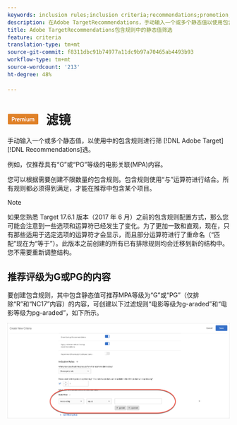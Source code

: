 ```yaml
---
keywords: inclusion rules;inclusion criteria;recommendations;promotion;promotions;dynamic filtering;static;static filter
description: 在Adobe TargetRecommendations，手动输入一个或多个静态值以使用包含规则进行筛选。
title: Adobe TargetRecommendations包含规则中的静态值筛选
feature: criteria
translation-type: tm+mt
source-git-commit: f8311dbc91b74977a11dc9b97a70465ab4493b93
workflow-type: tm+mt
source-wordcount: '213'
ht-degree: 48%

---
```



# ![PREMIUM静态](/help/assets/premium.png) 滤镜

手动输入一个或多个静态值，以使用中的包含规则进行筛 [!DNL Adobe Target][!DNL Recommendations]选。

例如，仅推荐具有“G”或“PG”等级的电影关联(MPA)内容。

您可以根据需要创建不限数量的包含规则。包含规则使用“与”运算符进行结合。所有规则都必须得到满足，才能在推荐中包含某个项目。

>[!NOTE]
>
>如果您熟悉 Target 17.6.1 版本（2017 年 6 月）之前的包含规则配置方式，那么您可能会注意到一些选项和运算符已经发生了变化。为了更加一致和直观，现在，只有那些适用于选定选项的运算符才会显示，而且部分运算符进行了重命名（“匹配”现在为“等于”）。此版本之前创建的所有已有排除规则均会迁移到新的结构中。您不需要重新调整结构。

## 推荐评级为G或PG的内容

要创建包含规则，其中包含静态值可推荐MPA等级为“G”或“PG”（仅排除“R”和“NC17”内容）的内容，可创建以下过滤规则“电影等级为g-araded”和“电影等级为pg-araded”，如下所示。

![电影评级示例](/help/c-recommendations/c-algorithms/assets/movies.png)

